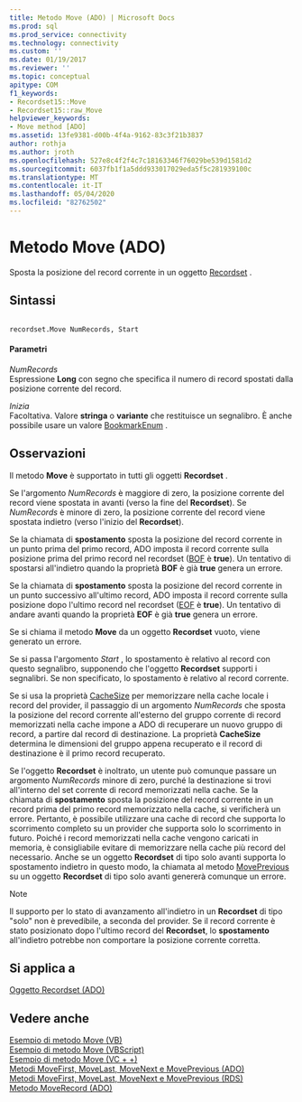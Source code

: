 ```yaml
---
title: Metodo Move (ADO) | Microsoft Docs
ms.prod: sql
ms.prod_service: connectivity
ms.technology: connectivity
ms.custom: ''
ms.date: 01/19/2017
ms.reviewer: ''
ms.topic: conceptual
apitype: COM
f1_keywords:
- Recordset15::Move
- Recordset15::raw_Move
helpviewer_keywords:
- Move method [ADO]
ms.assetid: 13fe9381-d00b-4f4a-9162-83c3f21b3837
author: rothja
ms.author: jroth
ms.openlocfilehash: 527e8c4f2f4c7c18163346f76029be539d1581d2
ms.sourcegitcommit: 6037fb1f1a5ddd933017029eda5f5c281939100c
ms.translationtype: MT
ms.contentlocale: it-IT
ms.lasthandoff: 05/04/2020
ms.locfileid: "82762502"
---
```

# <a name="move-method-ado"></a>Metodo Move (ADO)
Sposta la posizione del record corrente in un oggetto [Recordset](../../../ado/reference/ado-api/recordset-object-ado.md) .  
  
## <a name="syntax"></a>Sintassi  
  
```  
  
recordset.Move NumRecords, Start  
```  
  
#### <a name="parameters"></a>Parametri  
 *NumRecords*  
 Espressione **Long** con segno che specifica il numero di record spostati dalla posizione corrente del record.  
  
 *Inizia*  
 Facoltativa. Valore **stringa** o **variante** che restituisce un segnalibro. È anche possibile usare un valore [BookmarkEnum](../../../ado/reference/ado-api/bookmarkenum.md) .  
  
## <a name="remarks"></a>Osservazioni  
 Il metodo **Move** è supportato in tutti gli oggetti **Recordset** .  
  
 Se l'argomento *NumRecords* è maggiore di zero, la posizione corrente del record viene spostata in avanti (verso la fine del **Recordset**). Se *NumRecords* è minore di zero, la posizione corrente del record viene spostata indietro (verso l'inizio del **Recordset**).  
  
 Se la chiamata di **spostamento** sposta la posizione del record corrente in un punto prima del primo record, ADO imposta il record corrente sulla posizione prima del primo record nel recordset ([BOF](../../../ado/reference/ado-api/bof-eof-properties-ado.md) è **true**). Un tentativo di spostarsi all'indietro quando la proprietà **BOF** è già **true** genera un errore.  
  
 Se la chiamata di **spostamento** sposta la posizione del record corrente in un punto successivo all'ultimo record, ADO imposta il record corrente sulla posizione dopo l'ultimo record nel recordset ([EOF](../../../ado/reference/ado-api/bof-eof-properties-ado.md) è **true**). Un tentativo di andare avanti quando la proprietà **EOF** è già **true** genera un errore.  
  
 Se si chiama il metodo **Move** da un oggetto **Recordset** vuoto, viene generato un errore.  
  
 Se si passa l'argomento *Start* , lo spostamento è relativo al record con questo segnalibro, supponendo che l'oggetto **Recordset** supporti i segnalibri. Se non specificato, lo spostamento è relativo al record corrente.  
  
 Se si usa la proprietà [CacheSize](../../../ado/reference/ado-api/cachesize-property-ado.md) per memorizzare nella cache locale i record del provider, il passaggio di un argomento *NumRecords* che sposta la posizione del record corrente all'esterno del gruppo corrente di record memorizzati nella cache impone a ADO di recuperare un nuovo gruppo di record, a partire dal record di destinazione. La proprietà **CacheSize** determina le dimensioni del gruppo appena recuperato e il record di destinazione è il primo record recuperato.  
  
 Se l'oggetto **Recordset** è inoltrato, un utente può comunque passare un argomento *NumRecords* minore di zero, purché la destinazione si trovi all'interno del set corrente di record memorizzati nella cache. Se la chiamata di **spostamento** sposta la posizione del record corrente in un record prima del primo record memorizzato nella cache, si verificherà un errore. Pertanto, è possibile utilizzare una cache di record che supporta lo scorrimento completo su un provider che supporta solo lo scorrimento in futuro. Poiché i record memorizzati nella cache vengono caricati in memoria, è consigliabile evitare di memorizzare nella cache più record del necessario. Anche se un oggetto **Recordset** di tipo solo avanti supporta lo spostamento indietro in questo modo, la chiamata al metodo [MovePrevious](../../../ado/reference/ado-api/movefirst-movelast-movenext-and-moveprevious-methods-ado.md) su un oggetto **Recordset** di tipo solo avanti genererà comunque un errore.  
  
> [!NOTE]
>  Il supporto per lo stato di avanzamento all'indietro in un **Recordset** di tipo "solo" non è prevedibile, a seconda del provider. Se il record corrente è stato posizionato dopo l'ultimo record del **Recordset**, lo **spostamento** all'indietro potrebbe non comportare la posizione corrente corretta.  
  
## <a name="applies-to"></a>Si applica a  
 [Oggetto Recordset (ADO)](../../../ado/reference/ado-api/recordset-object-ado.md)  
  
## <a name="see-also"></a>Vedere anche  
 [Esempio di metodo Move (VB)](../../../ado/reference/ado-api/move-method-example-vb.md)   
 [Esempio di metodo Move (VBScript)](../../../ado/reference/ado-api/move-method-example-vbscript.md)   
 [Esempio di metodo Move (VC + +)](../../../ado/reference/ado-api/move-method-example-vc.md)   
 [Metodi MoveFirst, MoveLast, MoveNext e MovePrevious (ADO)](../../../ado/reference/ado-api/movefirst-movelast-movenext-and-moveprevious-methods-ado.md)   
 [Metodi MoveFirst, MoveLast, MoveNext e MovePrevious (RDS)](../../../ado/reference/rds-api/movefirst-movelast-movenext-and-moveprevious-methods-rds.md)   
 [Metodo MoveRecord (ADO)](../../../ado/reference/ado-api/moverecord-method-ado.md)

